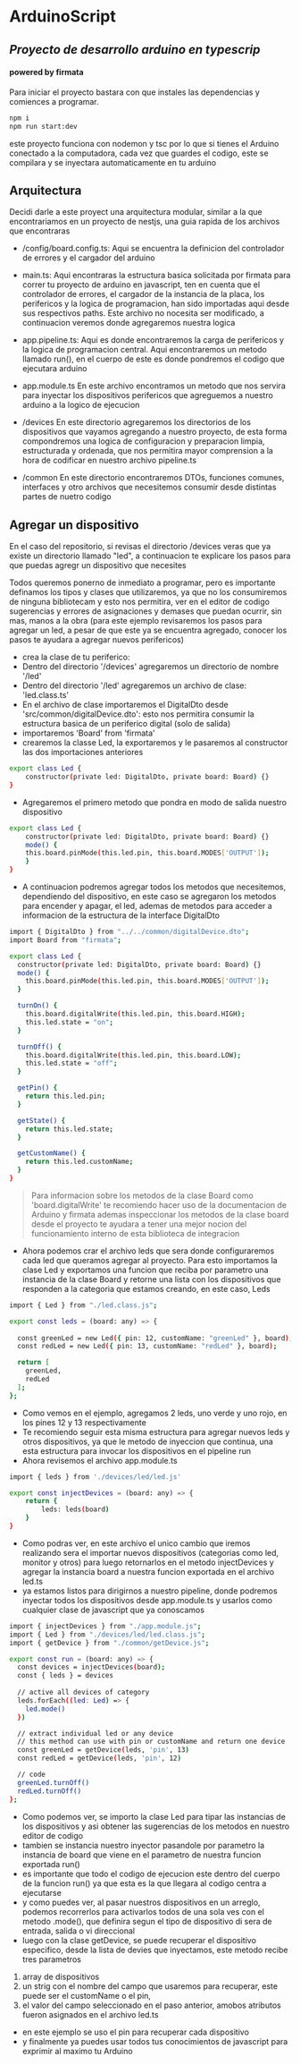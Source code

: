 # ArduinoScript
## _Proyecto de desarrollo arduino en typescrip_
#### powered by firmata

Para iniciar el proyecto bastara con que instales las dependencias y comiences a programar.
```sh
npm i
npm run start:dev
```
este proyecto funciona con nodemon y tsc por lo que si tienes el Arduino conectado a la computadora, cada vez que guardes el codigo, este se compilara y se inyectara automaticamente en tu arduino

## Arquitectura
Decidi darle a este proyect una arquitectura modular, similar a la que encontrariamos en un proyecto de nestjs, una guia rapida de los archivos que encontraras 

- /config/board.config.ts:
Aqui se encuentra la definicion del controlador de errores y el cargador del arduino

- main.ts:
Aqui encontraras la estructura basica solicitada por firmata para correr tu proyecto de arduino en javascript, ten en cuenta que el controlador de errores, el cargador de la instancia de la placa, los perifericos y la logica de programacion, han sido importadas aqui desde sus respectivos paths. Este archivo no nocesita ser modificado, a continuacion veremos donde agregaremos nuestra logica

- app.pipeline.ts:
Aqui es donde encontraremos la carga de perifericos y la logica de programacion central. Aqui encontraremos un metodo llamado run(), en el cuerpo de este es donde pondremos el codigo que ejecutara arduino

- app.module.ts
En este archivo encontramos un metodo que nos servira para inyectar los dispositivos perifericos que agreguemos a nuestro arduino a la logico de ejecucion

- /devices
En este directorio agregaremos los directorios de los dispositivos que vayamos agregando a nuestro proyecto, de esta forma compondremos una logica de configuracion y preparacion limpia, estructurada y ordenada, que nos permitira mayor comprension a la hora de codificar en nuestro archivo pipeline.ts

- /common
En este directorio encontraremos DTOs, funciones comunes, interfaces y otro archivos que necesitemos consumir desde distintas partes de nuetro codigo

## Agregar un dispositivo
En el caso del repositorio, si revisas el directorio /devices veras que ya existe un directorio llamado "led", a continuacion te explicare los pasos para que puedas agregr un dispositivo que necesites

Todos queremos ponerno de inmediato a programar, pero es importante definamos los tipos y clases que utilizaremos, ya que no los consumiremos de ninguna bibliotecam y esto nos permitira, ver en el editor de codigo sugerencias y errores de asignaciones y demases que puedan ocurrir, sin mas, manos a la obra
(para este ejemplo revisaremos los pasos para agregar un led, a pesar de que este ya se encuentra agregado, conocer los pasos te ayudara a agregar nuevos perifericos)

- crea la clase de tu periferico:
- Dentro del directorio '/devices' agregaremos un directorio de nombre '/led'
- Dentro del directorio '/led' agregaremos un archivo de clase: 'led.class.ts'
- En el archivo de clase importaremos el DigitalDto desde 'src/common/digitalDevice.dto':
esto nos permitira consumir la estructura basica de un periferico digital (solo de salida)
- importaremos 'Board' from 'firmata'
- crearemos la classe Led, la exportaremos y le pasaremos al constructor las dos importaciones anteriores
```sh
export class Led {
    constructor(private led: DigitalDto, private board: Board) {}
}
```
- Agregaremos el primero metodo que pondra en modo de salida nuestro dispositivo 
```sh
export class Led {
    constructor(private led: DigitalDto, private board: Board) {}
    mode() {
    this.board.pinMode(this.led.pin, this.board.MODES['OUTPUT']);
    }
}
```
- A continuacion podremos agregar todos los metodos que necesitemos, dependiendo del dispositivo, en este caso se agregaron los metodos para encender y apagar, el led, ademas de metodos para acceder a informacion de la estructura de la interface DigitalDto
```sh
import { DigitalDto } from "../../common/digitalDevice.dto";
import Board from "firmata";

export class Led {
  constructor(private led: DigitalDto, private board: Board) {}
  mode() {
    this.board.pinMode(this.led.pin, this.board.MODES['OUTPUT']);
  }

  turnOn() {
    this.board.digitalWrite(this.led.pin, this.board.HIGH);
    this.led.state = "on";
  }

  turnOff() {
    this.board.digitalWrite(this.led.pin, this.board.LOW);
    this.led.state = "off";
  }

  getPin() {
    return this.led.pin;
  }

  getState() {
    return this.led.state;
  }

  getCustomName() {
    return this.led.customName;
  }
}
```

> Para informacion sobre los metodos de la clase Board como 'board.digitalWrite'
> te recomiendo hacer uso de la documentacion de Arduino y firmata
> ademas inspeccionar los metodos de la clase board desde el proyecto 
> te ayudara a tener una mejor nocion del funcionamiento interno de esta biblioteca de integracion

- Ahora podemos crar el archivo leds que sera donde configuraremos cada led que queramos agregar al proyecto. Para esto importamos la clase Led y exportamos una funcion que reciba por parametro una instancia de la clase Board y retorne una lista con los dispositivos que responden a la categoria que estamos creando, en este caso, Leds 
```sh
import { Led } from "./led.class.js";

export const leds = (board: any) => {
  
  const greenLed = new Led({ pin: 12, customName: "greenLed" }, board);
  const redLed = new Led({ pin: 13, customName: "redLed" }, board);

  return [
    greenLed,
    redLed
  ];
};
```
- Como vemos en el ejemplo, agregamos 2 leds, uno verde y uno rojo, en los pines 12 y 13 respectivamente 
- Te recomiendo seguir esta misma estructura para agregar nuevos leds y otros dispositivos, ya que le metodo de inyeccion que continua, una esta estructura para invocar los dispositivos en el pipeline run 
- Ahora revisemos el archivo app.module.ts 
```sh
import { leds } from './devices/led/led.js'

export const injectDevices = (board: any) => {
    return {
        leds: leds(board)
    }
}
```
- Como podras ver, en este archivo el unico cambio que iremos realizando sera el importar nuevos dispositivos (categorias como led, monitor y otros) para luego retornarlos en el metodo injectDevices y agregar la instancia board a nuestra funcion exportada en el archivo led.ts
- ya estamos listos para dirigirnos a nuestro pipeline, donde podremos inyectar todos los dispositivos desde app.module.ts y usarlos como cualquier clase de javascript que ya conoscamos 
```sh
import { injectDevices } from "./app.module.js";
import { Led } from "./devices/led/led.class.js";
import { getDevice } from "./common/getDevice.js";

export const run = (board: any) => {
  const devices = injectDevices(board);
  const { leds } = devices
  
  // active all devices of category
  leds.forEach((led: Led) => {
    led.mode()
  })

  // extract individual led or any device
  // this method can use with pin or customName and return one device
  const greenLed = getDevice(leds, 'pin', 13)
  const redLed = getDevice(leds, 'pin', 12)

  // code
  greenLed.turnOff()
  redLed.turnOff()
};
```
- Como podemos ver, se importo la clase Led para tipar las instancias de los dispositivos y asi obtener las sugerencias de los metodos en nuestro editor de codigo
- tambien se instancia nuestro inyector pasandole por parametro la instancia de board que viene en el parametro de nuestra funcion exportada run()
- es importante que todo el codigo de ejecucion este dentro del cuerpo de la funcion run() ya que esta es la que llegara al codigo centra a ejecutarse 
- y como puedes ver, al pasar nuestros dispositivos en un arreglo, podemos recorrerlos para activarlos todos de una sola ves con el metodo .mode(), que definira segun el tipo de dispositivo di sera de entrada, salida o vi direccional
- luego con la clase getDevice, se puede recuperar el dispositivo especifico, desde la lista de devies que inyectamos, este metodo recibe tres parametros 
1) array de dispositivos 
2) un strig con el nombre del campo que usaremos para recuperar, este puede ser el customName o el pin,
3) el valor del campo seleccionado en el paso anterior, amobos atributos fueron asignados en el archivo led.ts
- en este ejemplo se uso el pin para recuperar cada dispositivo
- y finalmente ya puedes usar todos tus conocimientos de javascript para exprimir al maximo tu Arduino
